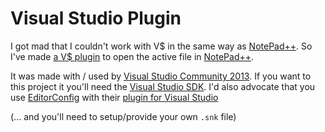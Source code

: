 # Visual Studio Plugin

I got mad that I couldn't work with V$ in the same way as [NotePad++](https://notepad-plus-plus.org/).
So I've made [a V$ plugin](https://github.com/g-pechorin/palVS/raw/master/dist/palVSNPpp.vsix) to open the active file in [NotePad++](https://notepad-plus-plus.org/).

It was made with / used by [Visual Studio Community 2013](https://www.visualstudio.com/en-us/products/visual-studio-community-vs.aspx).
If you want to this project it you'll need the [Visual Studio SDK](https://www.microsoft.com/en-gb/download/details.aspx?id=40758).
I'd also advocate that you use [EditorConfig](http://editorconfig.org/) with their [plugin for Visual Studio](https://github.com/editorconfig/editorconfig-visualstudio#readme)

(... and you'll need to setup/provide your own `.snk` file)

